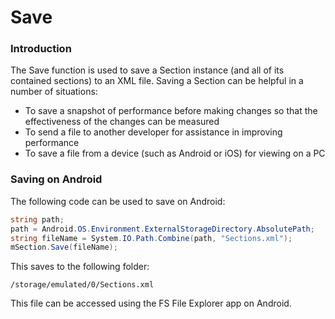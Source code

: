# Save

### Introduction

The Save function is used to save a Section instance (and all of its contained sections) to an XML file. Saving a Section can be helpful in a number of situations:

* To save a snapshot of performance before making changes so that the effectiveness of the changes can be measured
* To send a file to another developer for assistance in improving performance
* To save a file from a device (such as Android or iOS) for viewing on a PC

### Saving on Android

The following code can be used to save on Android:

```csharp
string path;
path = Android.OS.Environment.ExternalStorageDirectory.AbsolutePath;
string fileName = System.IO.Path.Combine(path, "Sections.xml");
mSection.Save(fileName);
```

This saves to the following folder:

```
/storage/emulated/0/Sections.xml
```

This file can be accessed using the FS File Explorer app on Android.
